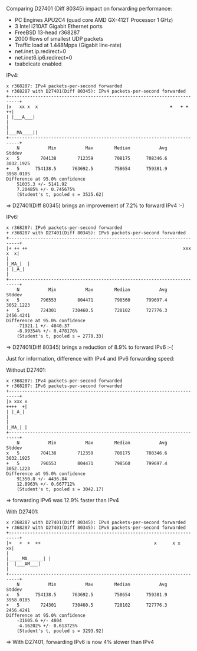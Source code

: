 Comparing D27401 (Diff 80345) impact on forwarding performance:
  - PC Engines APU2C4 (quad core AMD GX-412T Processor 1 GHz)
  - 3 Intel i210AT Gigabit Ethernet ports
  - FreeBSD 13-head r368287
  - 2000 flows of smallest UDP packets
  - Traffic load at 1.448Mpps (Gigabit line-rate)
  - net.inet.ip.redirect=0
  - net.inet6.ip6.redirect=0
  - txabdicate enabled

IPv4:
```
x r368287: IPv4 packets-per-second forwarded
+ r368287 with D27401(Diff 80345): IPv4 packets-per-second forwarded
+--------------------------------------------------------------------------+
|x   xx x  x                                                  +   + +    ++|
| |___A___|                                                                |
|                                                               |___MA____||
+--------------------------------------------------------------------------+
    N           Min           Max        Median           Avg        Stddev
x   5        704138        712359        708175      708346.6     3032.1925
+   5      754138.5      763692.5        758654      759381.9     3958.0105
Difference at 95.0% confidence
	51035.3 +/- 5141.92
	7.20485% +/- 0.745675%
	(Student's t, pooled s = 3525.62)
```

=> D27401(Diff 80345) brings an improvement of 7.2% to forward IPv4 :-)

IPv6:
```
x r368287: IPv6 packets-per-second forwarded
+ r368287 with D27401(Diff 80345): IPv6 packets-per-second forwarded
+--------------------------------------------------------------------------+
|+ ++ ++                                                           xxx x  x|
|                                                                  |_MA_|  |
| |_A_|                                                                    |
+--------------------------------------------------------------------------+
    N           Min           Max        Median           Avg        Stddev
x   5        796553        804471        798560      799697.4     3052.1223
+   5        724301      730460.5        728102      727776.3     2456.4241
Difference at 95.0% confidence
	-71921.1 +/- 4040.37
	-8.99354% +/- 0.478176%
	(Student's t, pooled s = 2770.33)
```

=> D27401(Diff 80345) brings a reduction of 8.9% to forward IPv6 :-(

Just for information, difference with IPv4 and IPv6 forwarding speed:

Without D27401:
```
x r368287: IPv4 packets-per-second forwarded
+ r368287: IPv6 packets-per-second forwarded
+--------------------------------------------------------------------------+
|x xxx x                                                            ++++  +|
| |_A_|                                                                    |
|                                                                   |_MA_| |
+--------------------------------------------------------------------------+
    N           Min           Max        Median           Avg        Stddev
x   5        704138        712359        708175      708346.6     3032.1925
+   5        796553        804471        798560      799697.4     3052.1223
Difference at 95.0% confidence
	91350.8 +/- 4436.84
	12.8963% +/- 0.667712%
	(Student's t, pooled s = 3042.17)
```

=> forwarding IPv6 was 12.9% faster than IPv4

With D27401:
```
x r368287 with D27401(Diff 80345): IPv4 packets-per-second forwarded
+ r368287 with D27401(Diff 80345): IPv6 packets-per-second forwarded
+--------------------------------------------------------------------------+
|+   +  +  ++                                           x      x x       xx|
|                                                          |_____MA______| |
|  |___AM___|                                                              |
+--------------------------------------------------------------------------+
    N           Min           Max        Median           Avg        Stddev
x   5      754138.5      763692.5        758654      759381.9     3958.0105
+   5        724301      730460.5        728102      727776.3     2456.4241
Difference at 95.0% confidence
	-31605.6 +/- 4804
	-4.16202% +/- 0.613725%
	(Student's t, pooled s = 3293.92)
```

=> With D27401, forwarding IPv6 is now 4% slower than IPv4
